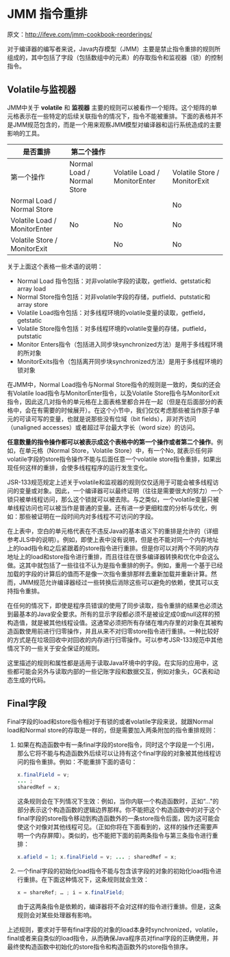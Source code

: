 # JMM 指令重排

原文：http://ifeve.com/jmm-cookbook-reorderings/



对于编译器的编写者来说，Java内存模型（JMM）主要是禁止指令重排的规则所组成的，其中包括了字段（包括数组中的元素）的存取指令和监视器（锁）的控制指令。

## Volatile与监视器

JMM中关于 **volatile** 和 **监视器** 主要的规则可以被看作一个矩阵。这个矩阵的单元格表示在一些特定的后续关联指令的情况下，指令不能被重排。下面的表格并不是JMM规范包含的，而是一个用来观察JMM模型对编译器和运行系统造成的主要影响的工具。

| 是否重排                      | 第二个操作                 |                               |                               |
| ----------------------------- | -------------------------- | ----------------------------- | ----------------------------- |
| 第一个操作                    | Normal Load / Normal Store | Volatile Load  / MonitorEnter | Volatile Store  / MonitorExit |
| Normal Load / Normal Store    |                            |                               | No                            |
| Volatile Load /  MonitorEnter | No                         | No                            | No                            |
| Volatile Store / MonitorExit  |                            | No                            | No                            |

关于上面这个表格一些术语的说明：

* Normal Load 指令包括：对非volatile字段的读取，getfield、getstatic和array load
* Normal Store指令包括：对非volatile字段的存储，putfield、putstatic和array store
* Volatile Load指令包括：对多线程环境的volatile变量的读取，getfield，getstatic
* Volatile Store指令包括：对多线程环境的volatile变量的存储，putfield，putstatic
* Monitor Enters指令（包括进入同步块synchronized方法）是用于多线程环境的所对象
* MonitorExits指令（包括离开同步块synchronized方法）是用于多线程环境的锁对象



在JMM中，Normal Load指令与Normal Store指令的规则是一致的，类似的还会有Volatile load指令与MonitorEnter指令，以及Volatile Store指令与MonitorExit指令，因此这几对指令的单元格在上面表格里都合并在一起（但是在后面部分的表格中，会在有需要的时候展开）。在这个小节中，我们仅仅考虑那些被当作原子单元的可读可写的变量，也就是说那些没有位域（bit fields），非对齐访问（unaligned accesses）或者超过平台最大字长（word size）的访问。

**任意数量的指令操作都可以被表示成这个表格中的第一个操作或者第二个操作**。例如，在单元格（Normal Store，Volatile Store）中，有一个No, 就表示任何非volatile字段的store指令操作不能与后面任意一个volatile store指令重排，如果出现任何这样的重排，会使多线程程序的运行发生变化。

JSR-133规范规定上述关于volatile和监视器的规则仅仅适用于可能会被多线程访问的变量或对象。因此，一个编译器可以最终证明（往往是需要很大的努力）一个锁只被单线程访问，那么这个锁就可以被去除。与之类似，一个volatile变量只被单线程访问也可以被当作是普通的变量。还有进一步更细粒度的分析与优化，例如：那些被证明在一段时间内对多线程不可访问的字段。

在上表中，空白的单元格代表在不违反Java的基本语义下的重排是允许的（详细参考JLS中的说明）。例如，即使上表中没有说明，但是也不能对同一个内存地址上的load指令和之后紧跟着的store指令进行重排。但是你可以对两个不同的内存地址上的load和store指令进行重排，而且往往在很多编译器转换和优化中会这么做。这其中就包括了一些往往不认为是指令重排的例子。例如，重用一个基于已经加载的字段的计算后的值而不是像一次指令重排那样去重新加载并重新计算。然而，JMM规范允许编译器经过一些转换后消除这些可以避免的依赖，使其可以支持指令重排。

在任何的情况下，即使是程序员错误的使用了同步读取，指令重排的结果也必须达到最基本的Java安全要求。所有的显示字段都必须不是被设定成0或null这样的预构造值，就是被其他线程设值。这通常必须把所有存储在堆内存里的对象在其被构造函数使用前进行归零操作，并且从来不对归零store指令进行重排。一种比较好的方式是在垃圾回收中对回收的内存进行归零操作。可以参考JSR-133规范中其他情况下的一些关于安全保证的规则。

​        这里描述的规则和属性都是适用于读取Java环境中的字段。在实际的应用中，这些都可能会另外与读取内部的一些记账字段和数据交互，例如对象头，GC表和动态生成的代码。

## Final字段

Final字段的load和store指令相对于有锁的或者volatile字段来说，就跟Normal load和Normal store的存取是一样的，但是需要加入两条附加的指令重排规则：

1. 如果在构造函数中有一条final字段的store指令，同时这个字段是一个引用，那么它将不能与构造函数外后续可以让持有这个final字段的对象被其他线程访问的指令重排。例如：不能重排下面的语句：

   ```java
   x.finalField = v;
   ... ;
   sharedRef = x;
   ```

   这条规则会在下列情况下生效：例如，当你内联一个构造函数时，正如“..."的部分表示这个构造函数的逻辑边界那样。你不能把这个构造函数中的对于这个final字段的store指令移动到构造函数外的一条store指令后面，因为这可能会使这个对像对其他线程可见。（正如你将在下面看到的，这样的操作还需要声明一个内存屏障）。类似的，也不能把下面的前两条指令与第三条指令进行重排：

   ```java
   x.afield = 1; x.finalField = v; ... ; sharedRef = x;
   ```

2. 一个final字段的初始化load指令不能与包含该字段的对象的初始化load指令进行重排。在下面这种情况下，这条规则就会生效：

   ```java
   x = shareRef; … ; i = x.finalField;
   ```

   由于这两条指令是依赖的，编译器将不会对这样的指令进行重排。但是，这条规则会对某些处理器有影响。

上述规则，要求对于带有final字段的对象的load本身时synchronized，volatile，final或者来自类似的load指令，从而确保Java程序员对final字段的正确使用，并最终使构造函数中初始化的store指令和构造函数外的store指令排序。

